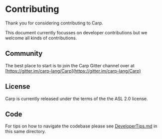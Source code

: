 Contributing
============

Thank you for considering contributing to Carp.

This document currently focusses on developer contributions but
we welcome all kinds of contributions.


Community
---------
The best place to start is to join the Carp Gitter channel over at
[https://gitter.im/carp-lang/Carp](https://gitter.im/carp-lang/Carp)


License
-------
Carp is currently released under the terms of the the ASL 2.0 license.


Code
----
For tips on how to navigate the codebase please see [DeveloperTips.md](DeveloperTips.md) 
in this same directory.

